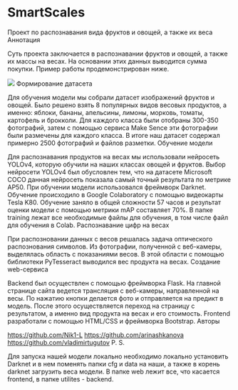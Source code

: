 # SmartScales
Проект по распознавания вида фруктов и овощей, а также их веса
Аннотация

Суть проекта заключается в распознавании фруктов и овощей, а также их массы на весах. На основании этих данных выводится сумма покупки. Пример работы продемонстрирован ниже.

![](https://github.com/vladimirtugutov/SmartScales/web_gif.gif)
Формирование датасета

Для обучения модели мы собрали датасет изображений фруктов и овощей. Было решено взять 8 популярных видов весовых продуктов, а именно: яблоки, бананы, апельсины, лимоны, морковь, томаты, картофель и брокколи. Для каждого класса были отобраны 300-350 фотографий, затем с помощью сервиса Make Sence эти фотографии были размечены для каждого класса. В итоге наш датасет содержал примерно 2500 фотографий и файлов разметки.
Обучение модели

Для распознавания продуктов на весах мы использовали нейросеть YOLOv4, которую обучили на наших классах овощей и фруктов. Выбор нейросети YOLOv4 был обусловлен тем, что на датасете Microsoft COCO данная нейросеть показала самый точный результата по метрике AP50. При обучении модели использовался фреймворк Darknet. Обучение происходило в Google Colaboratory с помощью видеокарты Tesla K80. Обучение заняло в общей сложности 57 часов и результат оценки модели с помощью метрики mAP составляет 70%. В папке training лежат все необходимые файлы для обучения, в том числе файл для обучения в Colab.
Распознавание цифр на весах

При распозновании данных с весов решалась задача оптического распознования символов. Из фотографии, полученной с веб-камеры, выделялась область с показаниями весов. В этой области с помощью библиотеки PyTesseract выводился вес продукта на весах.
Создание web-сервиса

Backend был осуществлен с помощью фреймворка Flask. На главной странице сайта ведется трансляция с веб-камеры, направленной на весы. По нажатию кнопки делается фото и отправляется на предикт в модель. После этого осуществляется переход на страницу с результатом, а именно вид продукта на весах и его стоимость. Frontend разработали с помощью HTML/CSS и фреймворка Bootstrap.
Авторы

https://github.com/Nik1-L
https://github.com/arinashkanova
https://github.com/vladimirtugutov
P. S.

Для запуска нашей модели локально необходимо локально установить Darknet и в нем поменять папки cfg и data на наши, а также в корень darknet загрузить веса модели. В папке web лежит все, что касается frontend, в папке utilites - backend.
